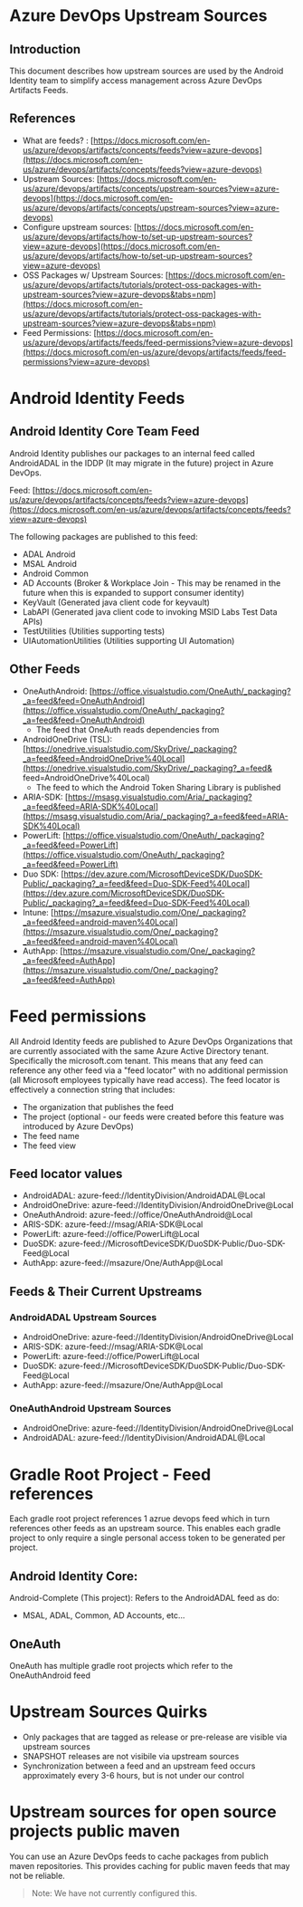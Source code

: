 # Azure DevOps Upstream Sources

## Introduction

This document describes how upstream sources are used by the Android Identity team to simplify access management across Azure DevOps Artifacts Feeds.  

## References

- What are feeds? : [https://docs.microsoft.com/en-us/azure/devops/artifacts/concepts/feeds?view=azure-devops](https://docs.microsoft.com/en-us/azure/devops/artifacts/concepts/feeds?view=azure-devops)
- Upstream Sources: [https://docs.microsoft.com/en-us/azure/devops/artifacts/concepts/upstream-sources?view=azure-devops](https://docs.microsoft.com/en-us/azure/devops/artifacts/concepts/upstream-sources?view=azure-devops)
- Configure upstream sources: [https://docs.microsoft.com/en-us/azure/devops/artifacts/how-to/set-up-upstream-sources?view=azure-devops](https://docs.microsoft.com/en-us/azure/devops/artifacts/how-to/set-up-upstream-sources?view=azure-devops)
- OSS Packages w/ Upstream Sources: [https://docs.microsoft.com/en-us/azure/devops/artifacts/tutorials/protect-oss-packages-with-upstream-sources?view=azure-devops&tabs=npm](https://docs.microsoft.com/en-us/azure/devops/artifacts/tutorials/protect-oss-packages-with-upstream-sources?view=azure-devops&tabs=npm)
- Feed Permissions: [https://docs.microsoft.com/en-us/azure/devops/artifacts/feeds/feed-permissions?view=azure-devops](https://docs.microsoft.com/en-us/azure/devops/artifacts/feeds/feed-permissions?view=azure-devops)


# Android Identity Feeds

## Android Identity Core Team Feed

Android Identity publishes our packages to an internal feed called AndroidADAL in the IDDP (It may migrate in the future) project in Azure DevOps.

Feed: 
[https://docs.microsoft.com/en-us/azure/devops/artifacts/concepts/feeds?view=azure-devops](https://docs.microsoft.com/en-us/azure/devops/artifacts/concepts/feeds?view=azure-devops)

The following packages are published to this feed:

- ADAL Android
- MSAL Android
- Android Common
- AD Accounts (Broker & Workplace Join - This may be renamed in the future when this is expanded to support consumer identity)
- KeyVault (Generated java client code for keyvault)
- LabAPI (Generated java client code to invoking MSID Labs Test Data APIs)
- TestUtilities (Utilities supporting tests)
- UIAutomationUtilities (Utilities supporting UI Automation)

## Other Feeds

- OneAuthAndroid: [https://office.visualstudio.com/OneAuth/_packaging?_a=feed&feed=OneAuthAndroid](https://office.visualstudio.com/OneAuth/_packaging?_a=feed&feed=OneAuthAndroid)
  - The feed that OneAuth reads dependencies from
- AndroidOneDrive (TSL): [https://onedrive.visualstudio.com/SkyDrive/_packaging?_a=feed&feed=AndroidOneDrive%40Local](https://onedrive.visualstudio.com/SkyDrive/_packaging?_a=feed&
feed=AndroidOneDrive%40Local)
  - The feed to which the Android Token Sharing Library is published
- ARIA-SDK: [https://msasg.visualstudio.com/Aria/_packaging?_a=feed&feed=ARIA-SDK%40Local](https://msasg.visualstudio.com/Aria/_packaging?_a=feed&feed=ARIA-SDK%40Local)
- PowerLift: [https://office.visualstudio.com/OneAuth/_packaging?_a=feed&feed=PowerLift](https://office.visualstudio.com/OneAuth/_packaging?_a=feed&feed=PowerLift)
- Duo SDK: [https://dev.azure.com/MicrosoftDeviceSDK/DuoSDK-Public/_packaging?_a=feed&feed=Duo-SDK-Feed%40Local](https://dev.azure.com/MicrosoftDeviceSDK/DuoSDK-Public/_packaging?_a=feed&feed=Duo-SDK-Feed%40Local)
- Intune: [https://msazure.visualstudio.com/One/_packaging?_a=feed&feed=android-maven%40Local](https://msazure.visualstudio.com/One/_packaging?_a=feed&feed=android-maven%40Local)
- AuthApp: [https://msazure.visualstudio.com/One/_packaging?_a=feed&feed=AuthApp](https://msazure.visualstudio.com/One/_packaging?_a=feed&feed=AuthApp)

# Feed permissions

All Android Identity feeds are published to Azure DevOps Organizations that are currently associated with the same Azure Active Directory tenant.  Specifically the microsoft.com tenant.  This means that any feed can reference any other feed via a "feed locator" with no additional permission (all Microsoft employees typically have read access).  The feed locator is effectively a connection string that includes:

- The organization that publishes the feed
- The project (optional - our feeds were created before this feature was introduced by Azure DevOps)
- The feed name
- The feed view

## Feed locator values

- AndroidADAL: azure-feed://IdentityDivision/AndroidADAL@Local
- AndroidOneDrive: azure-feed://IdentityDivision/AndroidOneDrive@Local
- OneAuthAndroid: azure-feed://office/OneAuthAndroid@Local
- ARIS-SDK: azure-feed://msag/ARIA-SDK@Local
- PowerLift: azure-feed://office/PowerLift@Local
- DuoSDK: azure-feed://MicrosoftDeviceSDK/DuoSDK-Public/Duo-SDK-Feed@Local
- AuthApp: azure-feed://msazure/One/AuthApp@Local

## Feeds & Their Current Upstreams

### AndroidADAL Upstream Sources

- AndroidOneDrive: azure-feed://IdentityDivision/AndroidOneDrive@Local
- ARIS-SDK: azure-feed://msag/ARIA-SDK@Local
- PowerLift: azure-feed://office/PowerLift@Local
- DuoSDK: azure-feed://MicrosoftDeviceSDK/DuoSDK-Public/Duo-SDK-Feed@Local
- AuthApp: azure-feed://msazure/One/AuthApp@Local

### OneAuthAndroid Upstream Sources

- AndroidOneDrive: azure-feed://IdentityDivision/AndroidOneDrive@Local
- AndroidADAL: azure-feed://IdentityDivision/AndroidADAL@Local

# Gradle Root Project - Feed references

Each gradle root project references 1 azrue devops feed which in turn references other feeds as an upstream source.  This enables each gradle project to only require a single personal access token to be generated per project.  

## Android Identity Core:

Android-Complete (This project): Refers to the AndroidADAL feed as do:

- MSAL, ADAL, Common, AD Accounts, etc...

## OneAuth

OneAuth has multiple gradle root projects which refer to the OneAuthAndroid feed

# Upstream Sources Quirks

- Only packages that are tagged as release or pre-release are visible via upstream sources
- SNAPSHOT releases are not visibile via upstream sources
- Synchronization between a feed and an upstream feed occurs approximately every 3-6 hours, but is not under our control

# Upstream sources for open source projects public maven

You can use an Azure DevOps feeds to cache packages from publich maven repositories.  This provides caching for public maven feeds that may not be reliable. 

> Note: We have not currently configured this.